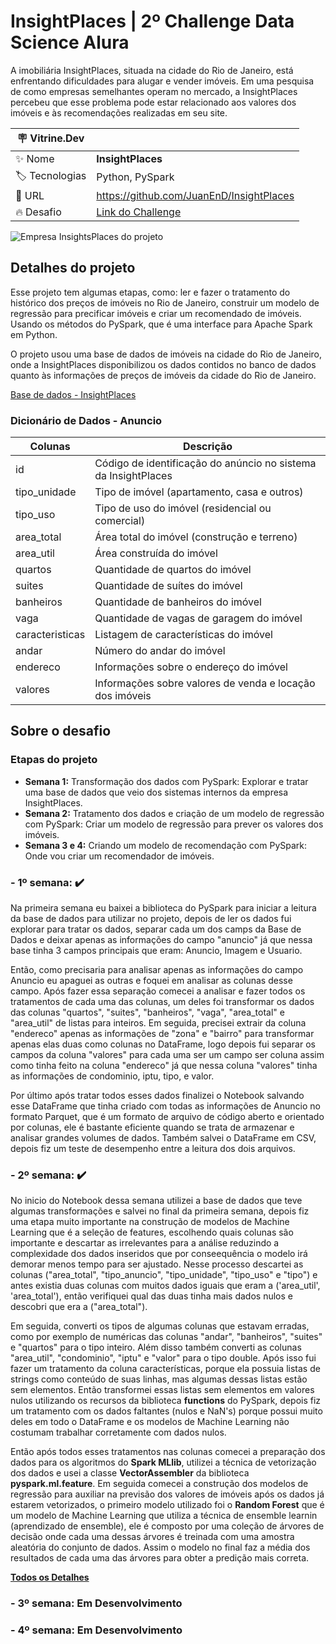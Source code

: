 # InsightPlaces | 2º Challenge Data Science Alura

A imobiliária InsightPlaces, situada na cidade do Rio de Janeiro, está enfrentando dificuldades para alugar e vender imóveis. Em uma pesquisa de como empresas semelhantes operam no mercado, a InsightPlaces percebeu que esse problema pode estar relacionado aos valores dos imóveis e às recomendações realizadas em seu site.

| :placard: Vitrine.Dev |   |
| -------------  | --- |
| :sparkles: Nome       | **InsightPlaces**
| :label: Tecnologias | Python, PySpark
| :rocket: URL         | https://github.com/JuanEnD/InsightPlaces 
| :fire: Desafio     | [Link do Challenge](https://www.alura.com.br/challenges/data-science-2)  


<!-- Inserir imagem com a #vitrinedev ao final do link -->
![Empresa InsightsPlaces do projeto](https://i.imgur.com/Tnj84r9.jpg#vitrinedev) 

## Detalhes do projeto
Esse projeto tem algumas etapas, como: ler e fazer o tratamento do histórico dos preços de imóveis no Rio de Janeiro, construir um modelo de regressão para precificar imóveis e criar um recomendado de imóveis. Usando os métodos do PySpark, que é uma interface para Apache Spark em Python.

O projeto usou uma base de dados de imóveis na cidade do Rio de Janeiro, onde a InsightPlaces disponibilizou os dados contidos no banco de dados quanto às informações de preços de imóveis da cidade do Rio de Janeiro.

[Base de dados - InsightPlaces](https://caelum-online-public.s3.amazonaws.com/challenge-spark/semana-1.zip)

### Dicionário de Dados - Anuncio

| Colunas         | Descrição                                                      |
|-----------------|----------------------------------------------------------------|
| id              | Código de identificação do anúncio no sistema da InsightPlaces |
| tipo_unidade    | Tipo de imóvel (apartamento, casa e outros)                    |
| tipo_uso        | Tipo de uso do imóvel (residencial ou comercial)               |
| area_total      | Área total do imóvel (construção e terreno)                    |
| area_util       | Área construída do imóvel                                      |
| quartos         | Quantidade de quartos do imóvel                                |
| suites          | Quantidade de suítes do imóvel                                 |
| banheiros       | Quantidade de banheiros do imóvel                              |
| vaga            | Quantidade de vagas de garagem do imóvel                       |
| caracteristicas | Listagem de características do imóvel                          |
| andar           | Número do andar do imóvel                                      |
| endereco        | Informações sobre o endereço do imóvel                         |
| valores         | Informações sobre valores de venda e locação dos imóveis       |

## Sobre o desafio

###  Etapas do projeto
-   **Semana 1:** Transformação dos dados com PySpark: Explorar e tratar uma base de dados que veio dos sistemas internos da empresa InsightPlaces.
-   **Semana 2:** Tratamento dos dados e criação de um modelo de regressão com PySpark: Criar um modelo de regressão para prever os valores dos imóveis.
-   **Semana 3 e 4:** Criando um modelo de recomendação com PySpark: Onde vou criar um recomendador de imóveis.
<!-- -   **Semana 4:** Ajustes gerais e correções de bugs. -->

### -  **1º semana:** ✔️ 
Na primeira semana eu baixei a biblioteca do PySpark para iniciar a leitura da base de dados para utilizar no projeto, depois de ler os dados fui explorar para tratar os dados, separar cada um dos camps da Base de Dados e deixar apenas as informações do campo "anuncio" já que nessa base tinha 3 campos principais que eram: Anuncio, Imagem e Usuario. 

Então, como precisaria para analisar apenas as informações do campo Anuncio eu apaguei as outras e foquei em analisar as colunas desse campo. Após fazer essa separação comecei a analisar e fazer todos os tratamentos de cada uma das colunas, um deles foi transformar os dados das colunas "quartos", "suites", "banheiros", "vaga", "area_total" e "area_util" de listas para inteiros. Em seguida, precisei extrair da coluna "endereco" apenas as informações de "zona" e "bairro" para transformar apenas elas duas como colunas no DataFrame, logo depois fui separar os campos da coluna "valores" para cada uma ser um campo ser coluna assim como tinha feito na coluna "endereco" já que nessa coluna "valores" tinha as informações de condominio, iptu, tipo, e valor.

Por último após tratar todos esses dados finalizei o Notebook salvando esse DataFrame que tinha criado com todas as informações de Anuncio no formato Parquet, que é um formato de arquivo de código aberto e orientado por colunas, ele é bastante eficiente quando se trata de armazenar e analisar grandes volumes de dados. Também salvei o DataFrame em CSV, depois fiz um teste de desempenho entre a leitura dos dois arquivos.

### -  **2º semana:** ✔️

No inicio do Notebook dessa semana utilizei a base de dados que teve algumas transformações e salvei no final da primeira semana, depois fiz uma etapa muito importante na construção de modelos de Machine Learning que é a seleção de features, escolhendo quais colunas são importante e descartar as irrelevantes para a análise reduzindo a complexidade dos dados inseridos que por conseequência o modelo irá demorar menos tempo para ser ajustado. Nesse processo descartei as colunas ("area_total", "tipo_anuncio", "tipo_unidade", "tipo_uso" e "tipo") e antes existia duas colunas com muitos dados iguais que eram a ('area_util', 'area_total'), então verifiquei qual das duas tinha mais dados nulos e descobri que era a ("area_total").

Em seguida, converti os tipos de algumas colunas que estavam erradas, como por exemplo de numéricas das colunas "andar", "banheiros", "suites" e "quartos" para o tipo inteiro. Além disso também converti as colunas "area_util", "condominio", "iptu" e "valor" para o tipo double. Após isso fui fazer um tratamento da coluna características, porque ela possuia listas de strings como conteúdo de suas linhas, mas algumas dessas listas estão sem elementos. Então transformei essas listas sem elementos em valores nulos utilizando os recursos da biblioteca **functions** do PySpark, depois fiz um tratamento com os dados faltantes (nulos e NaN's) porque possui muito deles em todo o DataFrame e os modelos de Machine Learning não costumam trabalhar corretamente com dados nulos. 

Então após todos esses tratamentos nas colunas comecei a preparação dos dados para os algoritmos do **Spark MLlib**, utilizei a técnica de vetorização dos dados e usei a classe **VectorAssembler** da biblioteca **pyspark.ml.feature**. Em seguida comecei a construção dos modelos de regressão para auxiliar na previsão dos valores de imóveis após os dados já estarem vetorizados, o primeiro modelo utilizado foi o **Random Forest** que é um modelo de Machine Learning que utiliza a técnica de ensemble learnin (aprendizado de ensemble), ele é composto por uma coleção de árvores de decisão onde cada uma dessas árvores é treinada com uma amostra aleatória do conjunto de dados. Assim o modelo no final faz a média dos resultados de cada uma das árvores para obter a predição mais correta.

**[Todos os Detalhes](https://github.com/JuanEnD/InsightPlaces/tree/main/Semana%202)**


### -  **3º semana:** Em Desenvolvimento

### -  **4º semana:** Em Desenvolvimento